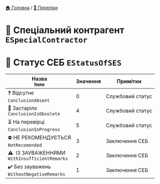 ﻿[🏠 Головна](../README.MD) / [🎲 Переліки](./README.MD)  

# 🎲 Спеціальний контрагент `ESpecialContractor`
# 🎲 Статус СЕБ `EStatusOfSES`

| Назва </br> `Name` | Значення | Примітки |
| --- | --- | --- |
| ❓ Відсутнє </br> `ConclusionAbsent` | 0 | Службовий статус |
| 🧊 Застаріло </br> `ConclusionIsObsolete` | 4 | Службовий статус |
| ⏳ На перевірці </br> `ConclusionInProgress` | 5 | Службовий статус |
| ⛔ НЕ РЕКОМЕНДУЄТЬСЯ </br> `NotRecomended` | 3 | Заключення СЕБ |
| ⚠️  ІЗ ЗАУВАЖЕННЯМИ </br> `WithInsufficientRemarks` | 2 | Заключення СЕБ |
| ✔️ Без зауважень </br> `WithoutNegativeRemarks` | 1 | Заключення СЕБ |